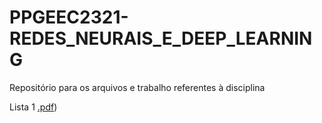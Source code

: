 # PPGEEC2321-REDES_NEURAIS_E_DEEP_LEARNING
Repositório para os arquivos e trabalho referentes à disciplina

Lista 1 [.pdf](https://github.com/vinivon/PPGEEC2321-REDES_NEURAIS_E_DEEP_LEARNING/blob/main/Lista_1/PPGEEC2321___REDES_NEURAIS___1_LISTA%20(8).pdf))
